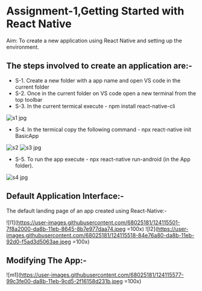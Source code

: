 # Assignment-1,Getting Started with React Native
Aim: To create a new application using React Native and setting up the environment.

## The steps involved to create an application are:-
- S-1. Create a new folder with a app name and open VS code in the current folder
- S-2. Once in the current folder on VS code open a new terminal from the top toolbar
- S-3. In the current termical execute - npm install react-native-cli

![s1 jpg](https://user-images.githubusercontent.com/68025181/124105734-274e2080-da81-11eb-82ce-08bae3ad152f.png)

- S-4. In the termical copy the following command - npx react-native init BasicApp

![s2](https://user-images.githubusercontent.com/68025181/124105922-55336500-da81-11eb-8280-0ef41e8e51ac.png)
![s3 jpg](https://user-images.githubusercontent.com/68025181/124105937-59f81900-da81-11eb-9639-569901330e50.png)

- S-5. To run the app execute - npx react-native run-android (in the App folder).

![s4 jpg](https://user-images.githubusercontent.com/68025181/124106302-b5c2a200-da81-11eb-9ae6-7b70a7cc9182.png)
 
## Default Application Interface:-

The default landing page of an app created using React-Native:-

![l1](https://user-images.githubusercontent.com/68025181/124115501-7f8a2000-da8b-11eb-8645-8b7e977daa74.jpeg =100x)
![l2](https://user-images.githubusercontent.com/68025181/124115518-84e76a80-da8b-11eb-92d0-f5ad3d5063ae.jpeg =100x)

## Modifying The App:-

![m1](https://user-images.githubusercontent.com/68025181/124115577-99c3fe00-da8b-11eb-9cd5-2f16158d231b.jpeg =100x)
